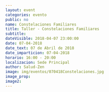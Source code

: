 ```yaml
---
layout: event
categories: evento
public: no
name: Constelaciones Familiares
title: Taller - Constelaciones Familiares
subtitle:
dateVisible: 2018-04-07 23:00:00
date: 07-04-2018
date_text: 07 de Abril de 2018
date_imparticion: 07-04-2018
horario: 16:00 - 20:00
localizacion: Sede Principal
author: Salud-Zen
image: img/eventos/070418Constelaciones.jpg
image_prop:
image2:
---
```

